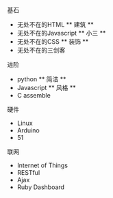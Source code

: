 
 基石
 
 - 无处不在的HTML
   ** 建筑 **
 - 无处不在的Javascript
   ** 小三 **
 - 无处不在的CSS
   ** 装饰 **
 - 无处不在的三剑客
 
 
 进阶   
 - python
   ** 简洁 **
 - Javascript
   ** 风格 **
 - C assemble
 
 硬件  
 - Linux   
 - Arduino
 - 51
 
 联网
 - Internet of Things
 - RESTful
 - Ajax
 - Ruby Dashboard